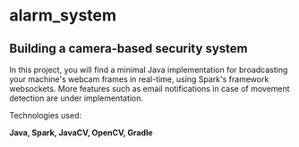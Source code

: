 # alarm_system
<h2>Building a camera-based security system</h2>

In this project, you will find a minimal Java implementation for broadcasting your machine's webcam frames in real-time, using Spark's framework websockets. More features such as email notifications in case of movement detection are under implementation.

Technologies used:

<b>Java, Spark, JavaCV, OpenCV, Gradle</b>
